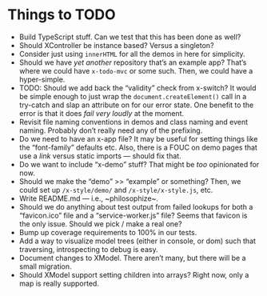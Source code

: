 # Things to TODO

- Build TypeScript stuff. Can we test that this has been done as well?
- Should XController be instance based? Versus a singleton?
- Consider just using `innerHTML` for all the demos in here for simplicity.
- Should we have _yet another_ repository that’s an example app?
  That’s where we could have `x-todo-mvc` or some such. Then, we could have a
  hyper-simple.
- TODO: Should we add back the “validity” check from x-switch? It would be simple
  enough to just wrap the `document.createElement()` call in a try-catch and
  slap an attribute on for our error state. One benefit to the error is that it
  does _fail very loudly_ at the moment.
- Revisit file naming conventions in demos and class naming and event naming.
  Probably don’t really need any of the prefixing.
- Do we need to have an x-app file? It may be useful for setting things like
  the “font-family” defaults etc. Also, there is a FOUC on demo pages that use
  a _link_ versus static imports — should fix that.
- Do we want to include “x-demo” stuff? That might be _too_ opinionated for now.
- Should we make the “demo” >> “example” or something?
  Then, we could set up `/x-style/demo/` and `/x-style/x-style.js`, etc.
- Write README.md — i.e., ~philosophize~.
- Should we do anything about test output from failed lookups for both
  a “favicon.ico” file and a “service-worker.js” file? Seems that favicon is
  the only issue. Should we pick / make a real one?
- Bump up coverage requirements to 100% in our tests.
- Add a way to visualize model trees (either in console, or dom) such that
  traversing, introspecting to debug is easy.
- Document changes to XModel. There aren’t many, but there will be a small
  migration.
- Should XModel support setting children into arrays? Right now, only a map is really supported.
